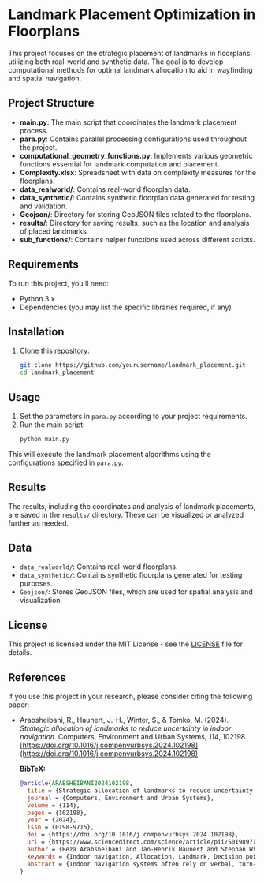 # Landmark Placement Optimization in Floorplans

This project focuses on the strategic placement of landmarks in floorplans, utilizing both real-world and synthetic data. The goal is to develop computational methods for optimal landmark allocation to aid in wayfinding and spatial navigation.

## Project Structure

- **main.py**: The main script that coordinates the landmark placement process.
- **para.py**: Contains parallel processing configurations used throughout the project.
- **computational_geometry_functions.py**: Implements various geometric functions essential for landmark computation and placement.
- **Complexity.xlsx**: Spreadsheet with data on complexity measures for the floorplans.
- **data_realworld/**: Contains real-world floorplan data.
- **data_synthetic/**: Contains synthetic floorplan data generated for testing and validation.
- **Geojson/**: Directory for storing GeoJSON files related to the floorplans.
- **results/**: Directory for saving results, such as the location and analysis of placed landmarks.
- **sub_functions/**: Contains helper functions used across different scripts.

## Requirements

To run this project, you'll need:

- Python 3.x
- Dependencies (you may list the specific libraries required, if any)

## Installation

1. Clone this repository:
   ```bash
   git clone https://github.com/yourusername/landmark_placement.git
   cd landmark_placement
   ```


## Usage

1. Set the parameters in `para.py` according to your project requirements.
2. Run the main script:
   ```bash
   python main.py
   ```

This will execute the landmark placement algorithms using the configurations specified in `para.py`.

## Results

The results, including the coordinates and analysis of landmark placements, are saved in the `results/` directory. These can be visualized or analyzed further as needed.

## Data

- `data_realworld/`: Contains real-world floorplans.
- `data_synthetic/`: Contains synthetic floorplans generated for testing purposes.
- `Geojson/`: Stores GeoJSON files, which are used for spatial analysis and visualization.

## License

This project is licensed under the MIT License - see the [LICENSE](LICENSE) file for details.

## References

If you use this project in your research, please consider citing the following paper:

- Arabsheibani, R., Haunert, J.-H., Winter, S., & Tomko, M. (2024). *Strategic allocation of landmarks to reduce uncertainty in indoor navigation*. Computers, Environment and Urban Systems, 114, 102198. [https://doi.org/10.1016/j.compenvurbsys.2024.102198](https://doi.org/10.1016/j.compenvurbsys.2024.102198)

  **BibTeX:**
  ```bibtex
  @article{ARABSHEIBANI2024102198,
    title = {Strategic allocation of landmarks to reduce uncertainty in indoor navigation},
    journal = {Computers, Environment and Urban Systems},
    volume = {114},
    pages = {102198},
    year = {2024},
    issn = {0198-9715},
    doi = {https://doi.org/10.1016/j.compenvurbsys.2024.102198},
    url = {https://www.sciencedirect.com/science/article/pii/S0198971524001273},
    author = {Reza Arabsheibani and Jan-Henrik Haunert and Stephan Winter and Martin Tomko},
    keywords = {Indoor navigation, Allocation, Landmark, Decision points, Route instructions, Optimization},
    abstract = {Indoor navigation systems often rely on verbal, turn-based route instructions. These can, at times, be ambiguous at complex decision points with multiple paths intersecting under angles that are not well distinguished by the turn grammar used. Landmarks can be included into turn instructions to reduce this ambiguity. Here, we propose an approach to optimize landmark allocation to improve the clarity of route instructions. This study assumes that landmark locations are constrained to a pre-determined set of slots. We select a minimum-size subset of the set of all slots and allocate it with landmarks, such that the navigation ambiguity is resolved. Our methodology leverages computational geometric analysis, graph algorithms, and optimization formulations to strategically incorporate landmarks into indoor route instructions. We propose a method to optimize landmark allocation in indoor navigation guidance systems, improving the clarity of route instructions at complex decision points that are inadequately served by turn-based instructions alone.}
  }
  ```
